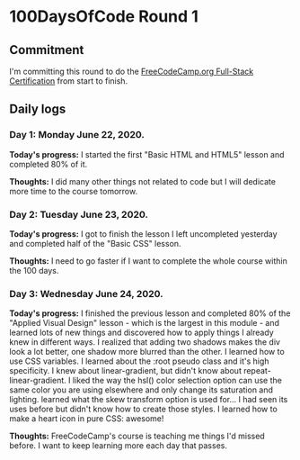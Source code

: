 # 100DaysOfCode Round 1

## Commitment

I'm committing this round to do the [FreeCodeCamp.org Full-Stack Certification](https://www.freecodecamp.org/) from start to finish.

## Daily logs

### Day 1: Monday June 22, 2020.

**Today's progress:** I started the first "Basic HTML and HTML5" lesson and completed 80% of it. 

**Thoughts:** I did many other things not related to code but I will dedicate more time to the course tomorrow.


### Day 2: Tuesday June 23, 2020.

**Today's progress:** I got to finish the lesson I left uncompleted yesterday and completed half of the "Basic CSS" lesson.

**Thoughts:** I need to go faster if I want to complete the whole course within the 100 days.

### Day 3: Wednesday June 24, 2020.

**Today's progress:** I finished the previous lesson and completed 80% of the "Applied Visual Design" lesson - which is the largest in this module - and learned lots of new things and discovered how to apply things I already knew in different ways. I realized that adding two shadows makes the div look a lot better, one shadow more blurred than the other. I learned how to use CSS variables. I learned about the :root pseudo class and it's high specificity. I knew about linear-gradient, but didn't know about repeat-linear-gradient. I liked the way the hsl() color selection option can use the same color you are using elsewhere and only change its saturation and lighting. learned what the skew transform option is used for... I had seen its uses before but didn't know how to create those styles. I learned how to make a heart icon in pure CSS: awesome!

**Thoughts:** FreeCodeCamp's course is teaching me things I'd missed before. I want to keep learning more each day that passes. 